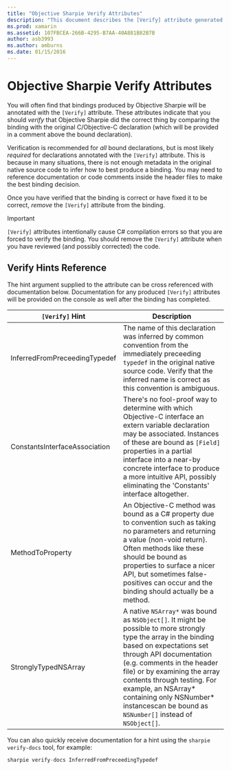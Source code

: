 ```yaml
---
title: "Objective Sharpie Verify Attributes"
description: "This document describes the [Verify] attribute generated by Objective Sharpie. The [Verify] attribute highlights to developers where they should manually verify Objective Sharpie's output."
ms.prod: xamarin
ms.assetid: 107FBCEA-266B-4295-B7AA-40A881B82B7B
author: asb3993
ms.author: amburns
ms.date: 01/15/2016
---
```


# Objective Sharpie Verify Attributes

You will often find that bindings produced by Objective Sharpie will be annotated with the `[Verify]` attribute. These attributes indicate that you should _verify_ that Objective Sharpie did the correct thing by comparing the binding with the original C/Objective-C declaration (which will be provided in a comment above the bound declaration).

Verification is recommended for _all_ bound declarations, but is most likely _required_ for declarations annotated with the `[Verify]` attribute. This is because in many situations, there is not enough metadata in the original native source code to infer how to best produce a binding. You may need to reference documentation or code comments inside the header files to make the best binding decision.

Once you have verified that the binding is correct or have fixed it to be correct, _remove_ the `[Verify]` attribute from the binding.

> [!IMPORTANT]
> `[Verify]` attributes intentionally cause C# compilation errors
so that you are forced to verify the binding. You should remove the
`[Verify]` attribute when you have reviewed (and possibly
corrected) the code.

## Verify Hints Reference

The hint argument supplied to the attribute can be cross referenced with documentation below. Documentation for any produced `[Verify]` attributes will be provided on the console as well after the binding has completed.

|`[Verify]` Hint|Description|
|---|---|
|InferredFromPreceedingTypedef|The name of this declaration was inferred by common convention from the immediately preceeding `typedef` in the original native source code. Verify that the inferred name is correct as this convention is ambiguous.|
|ConstantsInterfaceAssociation|There's no fool-proof way to determine with which Objective-C interface an extern variable declaration may be associated. Instances of these are bound as `[Field]` properties in a partial interface into a near-by concrete interface to produce a more intuitive API, possibly eliminating the 'Constants' interface altogether.|
|MethodToProperty|An Objective-C method was bound as a C# property due to convention such as taking no parameters and returning a value (non-void return). Often methods like these should be bound as properties to surface a nicer API, but sometimes false-positives can occur and the binding should actually be a method.|
|StronglyTypedNSArray|A native `NSArray*` was bound as `NSObject[]`. It might be possible to more strongly type the array in the binding based on expectations set through API documentation (e.g. comments in the header file) or by examining the array contents through testing. For example, an NSArray* containing only NSNumber* instancescan be bound as `NSNumber[]` instead of `NSObject[]`.|

You can also quickly receive documentation for a hint using the `sharpie verify-docs` tool, for example:

```csharp
sharpie verify-docs InferredFromPreceedingTypedef
```

